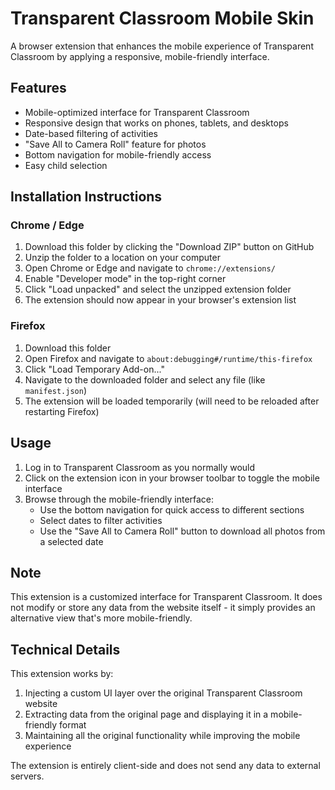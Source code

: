 # Transparent Classroom Mobile Skin

A browser extension that enhances the mobile experience of Transparent Classroom by applying a responsive, mobile-friendly interface.

## Features

- Mobile-optimized interface for Transparent Classroom
- Responsive design that works on phones, tablets, and desktops
- Date-based filtering of activities
- "Save All to Camera Roll" feature for photos
- Bottom navigation for mobile-friendly access
- Easy child selection

## Installation Instructions

### Chrome / Edge

1. Download this folder by clicking the "Download ZIP" button on GitHub
2. Unzip the folder to a location on your computer
3. Open Chrome or Edge and navigate to `chrome://extensions/`
4. Enable "Developer mode" in the top-right corner
5. Click "Load unpacked" and select the unzipped extension folder
6. The extension should now appear in your browser's extension list

### Firefox

1. Download this folder
2. Open Firefox and navigate to `about:debugging#/runtime/this-firefox`
3. Click "Load Temporary Add-on..."
4. Navigate to the downloaded folder and select any file (like `manifest.json`)
5. The extension will be loaded temporarily (will need to be reloaded after restarting Firefox)

## Usage

1. Log in to Transparent Classroom as you normally would
2. Click on the extension icon in your browser toolbar to toggle the mobile interface
3. Browse through the mobile-friendly interface:
   - Use the bottom navigation for quick access to different sections
   - Select dates to filter activities
   - Use the "Save All to Camera Roll" button to download all photos from a selected date

## Note

This extension is a customized interface for Transparent Classroom. It does not modify or store any data from the website itself - it simply provides an alternative view that's more mobile-friendly.

## Technical Details

This extension works by:
1. Injecting a custom UI layer over the original Transparent Classroom website
2. Extracting data from the original page and displaying it in a mobile-friendly format
3. Maintaining all the original functionality while improving the mobile experience

The extension is entirely client-side and does not send any data to external servers.